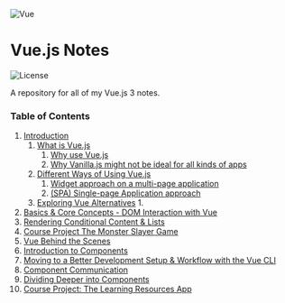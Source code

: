 ![Vue](https://i.pinimg.com/originals/60/17/da/6017da3ed8f203fe979b16dae1ad2259.png)

# Vue.js Notes

<!-- Shields -->
![License](https://img.shields.io/badge/license-GNU-green)

A repository for all of my Vue.js 3 notes.

### Table of Contents

1. [Introduction](Notes/Introduction/)
    1. [What is Vue.js](Notes/Introduction/what-is-vuejs.md)
        1. [Why use Vue.js](Notes/Introduction/what-is-vuejs.md#why-use-vue.js)
        2. [Why Vanilla.js might not be ideal for all kinds of apps](Notes/Introduction/what-is-vuejs.md#why-vanillajs-might-not-be-ideal-for-all-kinds-of-apps)
    2. [Different Ways of Using Vue.js](Notes/Introduction/different-ways-of-using-vuejs.md)
        1. [Widget approach on a multi-page application](Notes/Introduction/different-ways-of-using-vuejs.md#widget-approach-on-a-multi-page-application)
        2. [(SPA) Single-page Application approach](Notes/Introduction/different-ways-of-using-vuejs.md#(SPA)-Single-page-Application-approach)
    3.  [Exploring Vue Alternatives](Notes/Introduction/exploring-vue-alternatives.md)
		1.  
2. [Basics & Core Concepts - DOM Interaction with Vue](#prompt-customization)
3. [Rendering Conditional Content & Lists](https://github.com/bhilburn/powerlevel9k/wiki/Troubleshooting)
4. [Course Project The Monster Slayer Game](https://github.com/bhilburn/powerlevel9k/wiki/Troubleshooting)
5. [Vue Behind the Scenes](https://github.com/bhilburn/powerlevel9k/wiki/Troubleshooting)
6. [Introduction to Components](https://github.com/bhilburn/powerlevel9k/wiki/Troubleshooting)
7. [Moving to a Better Development Setup & Workflow with the Vue CLI](https://github.com/bhilburn/powerlevel9k/wiki/Troubleshooting)
8. [Component Communication](https://github.com/bhilburn/powerlevel9k/wiki/Troubleshooting)
9. [Dividing Deeper into Components](https://github.com/bhilburn/powerlevel9k/wiki/Troubleshooting)
10. [Course Project: The Learning Resources App](https://github.com/bhilburn/powerlevel9k/wiki/Troubleshooting)

